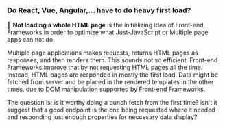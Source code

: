 ### Do React, Vue, Angular,... have to do heavy first load?

📄 **Not loading a whole HTML page** is the initializing idea of Front-end Frameworks in order to optimize what Just-JavaScript or Multiple page apps can not do.

Multiple page applications makes requests, returns HTML pages as responses, and then renders them. This sounds not so efficient. Front-end Frameworks improve that by not requesting HTML pages all the time. Instead, HTML pages are responded in mostly the first load. Data might be fetched from server and be placed in the rendered templates in the other times, due to DOM manipulation supported by Front-end Frameworks.

The question is: is it worthy doing a bunch fetch from the first time? isn't it suggest that a good endpoint is the one being requested where it needed and responding just enough properties for neccesary data display?

